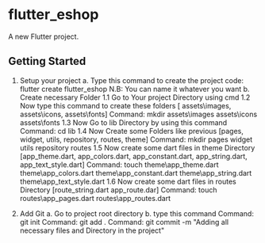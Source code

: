 # flutter_eshop

A new Flutter project.

## Getting Started

1. Setup your project
   a. Type this command to create the project
   code: flutter create flutter_eshop
   N.B: You can name it whatever you want
   b. Create necessary Folder
   1.1 Go to Your project Directory using cmd
   1.2 Now type this command to create these folders
   [ assets\images, assets\icons, assets\fonts]
   Command: mkdir assets\images assets\icons assets\fonts
   1.3 Now Go to lib Directory by using this command
   Command: cd lib
   1.4 Now Create some Folders like previous
   [pages, widget, utils, repository, routes, theme]
   Command: mkdir pages widget utils repository routes
   1.5 Now create some dart files in theme Directory
   [app_theme.dart, app_colors.dart, app_constant.dart, app_string.dart, app_text_style.dart]
   Command: touch theme\app_theme.dart theme\app_colors.dart theme\app_constant.dart theme\app_string.dart theme\app_text_style.dart
   1.6 Now create some dart files in routes Directory
   [route_string.dart app_route.dar]
   Command: touch routes\app_pages.dart routes\app_routes.dart

2. Add Git
    a. Go to project root directory
    b. type this command
        Command: git init 
        Command: git add .
        Command: git commit -m "Adding all necessary files and Directory in the project"

